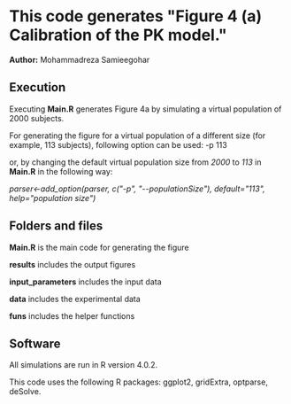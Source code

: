 # This code generates "Figure 4 (a) Calibration of the PK model." 
**Author:** Mohammadreza Samieegohar

## Execution
Executing **Main.R** generates Figure 4a by simulating a virtual population of 2000 subjects. 

For generating the figure for a virtual population of a different size (for example, 113 subjects), following option can be used: -p 113

or, by changing the default virtual population size from _2000_ to _113_ in **Main.R** in the following way:

_parser<-add_option(parser, c("-p", "--populationSize"), default="113", help="population size")_


## Folders and files
**Main.R** is the main code for generating the figure

**results** includes the output figures

**input_parameters** includes the input data

**data** includes the experimental data

**funs** includes the helper functions


## Software
All simulations are run in R version 4.0.2.

This code uses the following R packages: ggplot2, gridExtra, optparse, deSolve.
